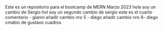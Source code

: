 Este es un repositorio para el bootcamp de MERN Marzo 2023
hola soy un cambio de Sergio
hol soy un segundo cambio de sergio
este es el cuarto comentario - gianni
añadir cambio nro 5 - diego
añadir cambio nro 6- diego
cmabio de gustavo cuadros